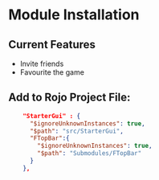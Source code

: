# Module Installation

## Current Features
- Invite friends
- Favourite the game


## Add to Rojo Project File:

```json
    "StarterGui" : {
      "$ignoreUnknownInstances": true,
      "$path": "src/StarterGui", 
      "FTopBar":{
        "$ignoreUnknownInstances": true,
        "$path": "Submodules/FTopBar"
      }
    },
```
